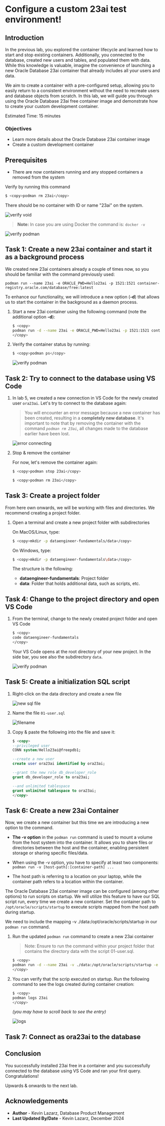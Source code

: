 # Configure a custom 23ai test environment!

## Introduction

In the previous lab, you explored the container lifecycle and learned how to start and stop existing containers. Additionally, you connected to the database, created new users and tables, and populated them with data. While this knowledge is valuable, imagine the convenience of launching a new Oracle Database 23ai container that already includes all your users and data.

We aim to create a container with a pre-configured setup, allowing you to easily return to a consistent environment without the need to recreate users and database objects from scratch. In this lab, we will guide you through using the Oracle Database 23ai free container image and demonstrate how to create your custom development container.

Estimated Time: 15 minutes

### Objectives

- Learn more details about the Oracle Database 23ai container image
- Create a custom development container

## Prerequisites

- There are now containers running and any stopped containers a removed from the system

Verify by running this command

```bash
$ <copy>podman rm 23ai</copy>
```

There should be no container with ID or name "23ai" on the system.

![verify void](./images/verify-void.png)

> **Note:** In case you are using Docker the command is: `docker -v`

![verify podman](./images/verify-podman.png)

## Task 1: Create a new 23ai container and start it as a background process

We created new 23ai containers already a couple of times now, so you should be familiar with the command previously used:

`podman run --name 23ai -e ORACLE_PWD=Hello23ai -p 1521:1521 container-registry.oracle.com/database/free:latest`

To enhance our functionality, we will introduce a new option (**-d**) that allows us to start the container in the background as a daemon process.


1. Start a new 23ai container using the following command (note the additional option **-d**):

    ```bash
    $ <copy>
    podman run -d --name 23ai -e ORACLE_PWD=Hello23ai -p 1521:1521 container-registry.oracle.com/database/free:latest
    </copy>
    ```

2. Verify the container status by running:

    ```bash
    $ <copy>podman ps</copy>
    ```

    ![verify podman](./images/start-daemon.png)

## Task 2: Try to connect to the database using VS Code

1. In lab 5, we created a new connection in VS Code for the newly created user ```ora23ai```. Let's try to connect to the database again:

    >You will encounter an error message because a new container has been created, resulting in a **completely new database**. It's important to note that by removing the container with the command *`podman rm 23ai`*, all changes made to the database earlier have been lost.

    ![error connecting](./images/error.png)

2. Stop & remove the container

    For now, let's remove the container again:

    ```bash
    $ <copy>podman stop 23ai</copy>
    ```

    ```bash
    $ <copy>podman rm 23ai</copy>
    ```


## Task 3: Create a project folder

From here own onwards, we will be working with files and directories. We recommend creating a project folder.

1. Open a terminal and create a new project folder with subdirectories

    On MacOS/Linux, type:

    ```bash
    $ <copy>mkdir -p dataengineer-fundamentals/data</copy>
    ```
    On Windows, type:

    ```bash
    $ <copy>mkdir -p dataengineer-fundamentals\data</copy>
    ```

    The structure is the following:

    - **dataengineer-fundamentals**: Project folder
    - **data**: Folder that holds additional data, such as scripts, etc.

## Task 4: Change to the project directory and open VS Code

1. From the terminal, change to the newly created project folder and open VS Code

    ```bash
    $ <copy>
    code dataengineer-fundamentals
    </copy>
    ```

    Your VS Code opens at the root directory of your new project. In the side bar, you see also the subdirectory `data`.

    ![verify podman](./images/vscode-project.png)

## Task 5: Create a initialization SQL script

1. Right-click on the data directory and create a new file

    ![new sql file](./images/new-file.png)

2. Name the file `01-user.sql`

    ![filename](./images/filename.png)

3. Copy & paste the following into the file and save it:

    ```sql
    $ <copy>
    --privileged user
    CONN system/Hello23ai@freepdb1;

    --create a new user
    create user ora23ai identified by ora23ai;

    --grant the new role db_developer_role 
    grant db_developer_role to ora23ai;

    --and unlimited tablespace
    grant unlimited tablespace to ora23ai;
    </copy>
    ```

## Task 6: Create a new 23ai Container

Now, we create a new container but this time we are introducing a new option to the command.

- **The -v option** in the `podman run` command is used to mount a volume from the host system into the container. It allows you to share files or directories between the host and the container, enabling persistent storage or sharing specific files/data.

- When using the -v option, you have to specify at least two components:
`podman run -v [host-path]:[container-path] ...`

- The host path is referring to a location on your laptop, while the container path refers to a location within the container.

The Oracle Database 23ai container image can be configured (among other options) to run scripts on startup. We will utilize this feature to have our SQL script run, every time we create a new container.
Set the container path to `/opt/oracle/scripts/startup` to execute scripts mapped from the host path during startup.

We need to include the mapping -v ./data:/opt/oracle/scripts/startup in our `podman run` command. 

1. Run the updated `podman run` command to create a new 23ai container 

    >Note: Ensure to run the command within your project folder that contains the directory data with the script 01-user.sql.

    ```bash
    $ <copy>
    podman run -d --name 23ai -v ./data:/opt/oracle/scripts/startup -e ORACLE_PWD=Hello23ai -p 1521:1521 container-registry.oracle.com/database/free:latest
    </copy>
    ```

2. You can verify that the scrip executed on startup. Run the following command to see the logs created during container creation:

    ```bash
    $ <copy>
    podman logs 23ai
    </copy>
    ```

    *(you may have to scroll back to see the entry)*

    ![logs](./images/logs.png)


## Task 7: Connect as ora23ai to the database




## Conclusion
You successfully installed 23ai free in a container and you successfully connected to the database using VS Code and ran your first query. Congratulations!

Upwards & onwards to the next lab.

## Acknowledgements
* **Author** - Kevin Lazarz, Database Product Management
* **Last Updated By/Date** - Kevin Lazarz, December 2024
